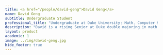 ```yaml
---
title: <a href="/people/david-geng">David Geng</a>
name: David Geng
subtitle: Undergraduate Student
professional_title: "Undergraduate at Duke University; Math, Computer Science, Chemistry, Undergraduate Researcher (2018)"  # Joined professional titles
description: "David is a rising Senior at Duke double majoring in math and computer science. He is greatly interested in the intersection of technology, math modeling, medicine, and health policy, and hopes to make contributions to all of these fields one day. In his spare time David enjoys performing piano, trying to exercise, and watching inspirational movies like Forrest Gump. David is absolutely thrilled to be joining the Park Lab this summer!"
layout: product
academic: 1
image: ../img/david-geng.jpg
hide_footer: true
---
```

